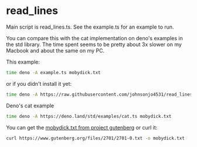 # read_lines

Main script is read_lines.ts. See the example.ts for an example to run.

You can compare this with the cat implementation on deno's examples in the std library. The time spent seems to be pretty about 3x slower on my Macbook and about the same on my PC.

This example:

```sh
time deno -A example.ts mobydick.txt
```

or if you didn't install it yet:

```sh
time deno -A https://raw.githubusercontent.com/johnsonjo4531/read_lines/master/example.ts mobydick.txt
```

Deno's cat example

```sh
time deno -A https://deno.land/std/examples/cat.ts mobydick.txt
```

You can get the [mobydick.txt from project gutenberg](https://www.gutenberg.org/files/2701/2701-0.txt) or curl it:

```sh
curl https://www.gutenberg.org/files/2701/2701-0.txt -o mobydick.txt
```
